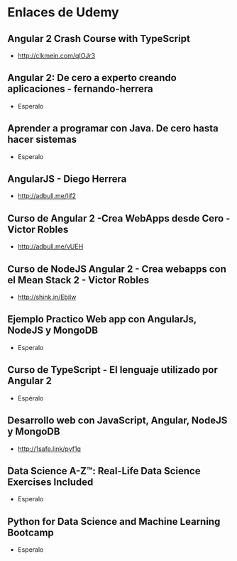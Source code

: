# Enlaces de Udemy

## Angular 2 Crash Course with TypeScript
- http://clkmein.com/qIOJr3 

## Angular 2: De cero a experto creando aplicaciones - fernando-herrera
- Esperalo

## Aprender a programar con Java. De cero hasta hacer sistemas
- Esperalo

## AngularJS - Diego Herrera
- http://adbull.me/Ijf2 

## Curso de Angular 2 -Crea WebApps desde Cero - Victor Robles
- http://adbull.me/vUEH 

## Curso de NodeJS  Angular 2 - Crea webapps con el Mean Stack 2 - Victor Robles
- http://shink.in/Ebilw

## Ejemplo Practico Web app con AngularJs, NodeJS y MongoDB
- Esperalo

## Curso de TypeScript - El lenguaje utilizado por Angular 2
- Espéralo

## Desarrollo web con JavaScript, Angular, NodeJS y MongoDB
- http://1safe.link/pvf1q 

## Data Science A-Z™: Real-Life Data Science Exercises Included
- Esperalo

## Python for Data Science and Machine Learning Bootcamp
- Esperalo
